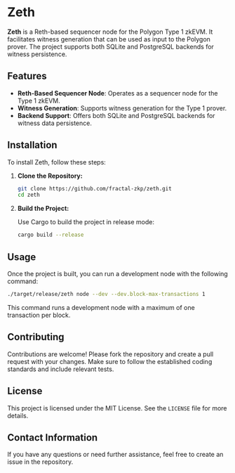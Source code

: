 # Zeth

**Zeth** is a Reth-based sequencer node for the Polygon Type 1 zkEVM. It facilitates witness generation that can be used as input to the Polygon prover. The project supports both SQLite and PostgreSQL backends for witness persistence.

## Features

- **Reth-Based Sequencer Node**: Operates as a sequencer node for the Type 1 zkEVM.
- **Witness Generation**: Supports witness generation for the Type 1 prover.
- **Backend Support**: Offers both SQLite and PostgreSQL backends for witness data persistence.

## Installation

To install Zeth, follow these steps:

1. **Clone the Repository:**

   ```bash
   git clone https://github.com/fractal-zkp/zeth.git
   cd zeth
   ```

2. **Build the Project:**

   Use Cargo to build the project in release mode:

   ```bash
   cargo build --release
   ```

## Usage

Once the project is built, you can run a development node with the following command:

```bash
./target/release/zeth node --dev --dev.block-max-transactions 1
```

This command runs a development node with a maximum of one transaction per block.

## Contributing

Contributions are welcome! Please fork the repository and create a pull request with your changes. Make sure to follow the established coding standards and include relevant tests.

## License

This project is licensed under the MIT License. See the `LICENSE` file for more details.

## Contact Information

If you have any questions or need further assistance, feel free to create an issue in the repository.
